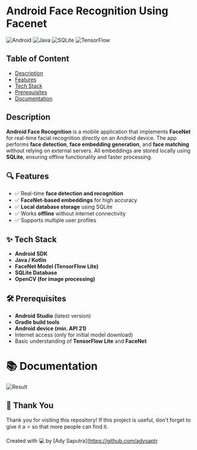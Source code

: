 # Android Face Recognition Using Facenet

![Android](https://img.shields.io/badge/Platform-Android-green?logo=android)
![Java](https://img.shields.io/badge/Language-Java-blue?logo=java)
![SQLite](https://img.shields.io/badge/Database-SQLite-lightgrey?logo=sqlite)
![TensorFlow](https://img.shields.io/badge/Model-FaceNet-orange?logo=tensorflow)

## Table of Content
- [Description](#description)
- [Features](#-features)
- [Tech Stack](#-tech-stack)
- [Prerequisites](#%EF%B8%8F-prerequisites)
- [Documentation](#-documentation)

## Description
**Android Face Recognition** is a mobile application that implements **FaceNet** for real-time facial recognition directly on an Android device. The app performs **face detection**, **face embedding generation**, and **face matching** without relying on external servers. All embeddings are stored locally using **SQLite**, ensuring offline functionality and faster processing.

## 🔍 Features
- ✅ Real-time **face detection and recognition**
- ✅ **FaceNet-based embeddings** for high accuracy
- ✅ **Local database storage** using SQLite
- ✅ Works **offline** without internet connectivity
- ✅ Supports multiple user profiles

## ✨ Tech Stack
- **Android SDK**
- **Java / Kotlin**
- **FaceNet Model (TensorFlow Lite)**
- **SQLite Database**
- **OpenCV (for image processing)**

## 🛠️ Prerequisites
- **Android Studio** (latest version)
- **Gradle build tools**
- **Android device (min. API 21)**
- Internet access (only for initial model download)
- Basic understanding of **TensorFlow Lite** and **FaceNet**

# 📚 Documentation
![Result](src/doc1.png)

## 🙏 Thank You
Thank you for visiting this repository! If this project is useful, don't forget to give it a ⭐ so that more people can find it.

Created with 💻 by [Ady Saputra](https://github.com/adysaptr
